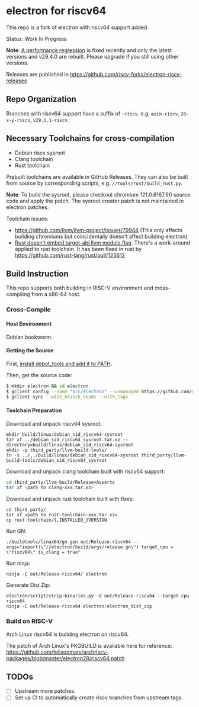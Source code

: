 # electron for riscv64

This repo is a fork of electron with riscv64 support added.

Status: Work In Progress

**Note**: [A performance regression](https://github.com/riscv-forks/electron/issues/1) is fixed recently and only the latest versions and v29.4.0 are rebuilt. Please upgrade if you still using other versions.

Releases are published in https://github.com/riscv-forks/electron-riscv-releases

## Repo Organization

Branches with riscv64 support have a suffix of `-riscv`. e.g. `main-riscv`, `28-x-y-riscv`, `v29.1.1-riscv`.

## Necessary Toolchains for cross-compilation

- Debian riscv sysroot
- Clang toolchain
- Rust toolchain

Prebuilt toolchains are available in GitHub Releases. They can also be built from source by corresponding scripts, e.g.
`//tools/rust/build_rust.py`.

**Note**: To build the sysroot, please checkout chromium 121.0.6167.90 source code and apply the patch. The sysroot creator patch is not maintained in electron patches.

Toolchain issues:

- https://github.com/llvm/llvm-project/issues/79944 (This only affects building chromiums but coincidentally doesn't affect building electron)
- [Rust doesn't embed target-abi llvm module flag](https://github.com/rust-lang/rust/issues/121924). There's a work-around applied to rust toolchain. It has been fixed in rust by https://github.com/rust-lang/rust/pull/123612

## Build Instruction

This repo supports both building in RISC-V environment and cross-compiling from a x86-64 host.

### Cross-Compile

#### Host Environment

Debian bookworm.

#### Getting the Source

First, [install depot_tools and add it to PATH](https://commondatastorage.googleapis.com/chrome-infra-docs/flat/depot_tools/docs/html/depot_tools_tutorial.html#_setting_up).

Then, get the source code:

```bash
$ mkdir electron && cd electron
$ gclient config --name "src/electron" --unmanaged https://github.com/riscv-forks/electron@BRANCH_NAME_HERE
$ gclient sync --with_branch_heads --with_tags
```

#### Toolchain Preparation

Download and unpack riscv64 sysroot:

```
mkdir build/linux/debian_sid_riscv64-sysroot
tar xf ../debian_sid_riscv64_sysroot.tar.xz --directory=build/linux/debian_sid_riscv64-sysroot
mkdir -p third_party/llvm-build-tools/
ln -s ../../build/linux/debian_sid_riscv64-sysroot third_party/llvm-build-tools/debian_sid_riscv64_sysroot
```

Download and unpack clang toolchain built with riscv64 support:

```bash
cd third_party/llvm-build/Release+Asserts
tar xf <path to clang-xxx.tar.xz>
```

Download and unpack rust toolchain built with fixes:

```
cd third_party/
tar xf <path to rust-toolchain-xxx.tar.xz>
cp rust-toolchain/{,INSTALLED_}VERSION
```

Run GN:

```
./buildtools/linux64/gn gen out/Release-riscv64 --args="import(\"//electron/build/args/release.gn\") target_cpu = \"riscv64\" is_clang = true"
```

Run ninja:

```
ninja -C out/Release-riscv64/ electron
```

Generate Dist Zip:

```
electron/script/strip-binaries.py -d out/Release-riscv64 --target-cpu riscv64
ninja -C out/Release-riscv64 electron:electron_dist_zip
```

### Build on RISC-V

Arch Linux riscv64 is building electron on riscv64. 

The patch of Arch Linux's PKGBUILD is available here for reference: https://github.com/felixonmars/archriscv-packages/blob/master/electron28/riscv64.patch

## TODOs

- [ ] Upstream more patches.
- [ ] Set up CI to automatically create riscv branches from upstream tags.
